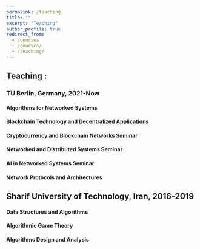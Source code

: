 ```yaml
---
permalink: /teaching
title: ""
excerpt: "Teaching"
author_profile: true
redirect_from: 
  - /courses
  - /courses/
  - /teaching/
---
```


## Teaching :
### TU Berlin, Germany, 2021-Now
#### Algorithms for Networked Systems 
#### Blockchain Technology and Decentralized Applications
#### Cryptocurrency and Blockchain Networks Seminar
#### Networked and Distributed Systems Seminar
#### AI in Networked Systems Seminar
#### Network Protocols and Architectures

## Sharif University of Technology, Iran, 2016-2019
#### Data Structures and Algorithms
#### Algorithmic Game Theory
#### Algorithms Design and Analysis
